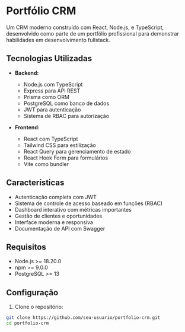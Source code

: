 # Portfólio CRM

Um CRM moderno construído com React, Node.js, e TypeScript, desenvolvido como parte de um portfólio profissional para demonstrar habilidades em desenvolvimento fullstack.

## Tecnologias Utilizadas

- **Backend:**

  - Node.js com TypeScript
  - Express para API REST
  - Prisma como ORM
  - PostgreSQL como banco de dados
  - JWT para autenticação
  - Sistema de RBAC para autorização

- **Frontend:**
  - React com TypeScript
  - Tailwind CSS para estilização
  - React Query para gerenciamento de estado
  - React Hook Form para formulários
  - Vite como bundler

## Características

- Autenticação completa com JWT
- Sistema de controle de acesso baseado em funções (RBAC)
- Dashboard interativo com métricas importantes
- Gestão de clientes e oportunidades
- Interface moderna e responsiva
- Documentação de API com Swagger

## Requisitos

- Node.js >= 18.20.0
- npm >= 9.0.0
- PostgreSQL >= 13

## Configuração

1. Clone o repositório:

```bash
git clone https://github.com/seu-usuario/portfolio-crm.git
cd portfolio-crm
```
